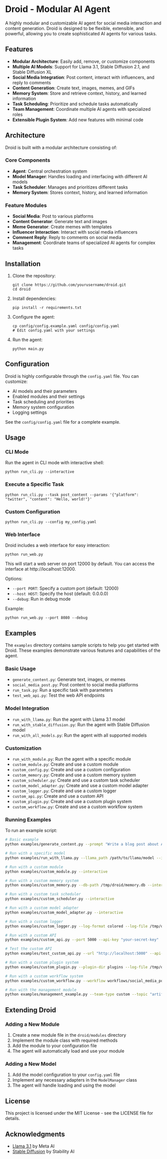 # Droid - Modular AI Agent

A highly modular and customizable AI agent for social media interaction and content generation. Droid is designed to be flexible, extensible, and powerful, allowing you to create sophisticated AI agents for various tasks.

## Features

- **Modular Architecture**: Easily add, remove, or customize components
- **Multiple AI Models**: Support for Llama 3.1, Stable Diffusion 2.1, and Stable Diffusion XL
- **Social Media Integration**: Post content, interact with influencers, and reply to comments
- **Content Generation**: Create text, images, memes, and GIFs
- **Memory System**: Store and retrieve context, history, and learned information
- **Task Scheduling**: Prioritize and schedule tasks automatically
- **Team Management**: Coordinate multiple AI agents with specialized roles
- **Extensible Plugin System**: Add new features with minimal code

## Architecture

Droid is built with a modular architecture consisting of:

### Core Components

- **Agent**: Central orchestration system
- **Model Manager**: Handles loading and interfacing with different AI models
- **Task Scheduler**: Manages and prioritizes different tasks
- **Memory System**: Stores context, history, and learned information

### Feature Modules

- **Social Media**: Post to various platforms
- **Content Generator**: Generate text and images
- **Meme Generator**: Create memes with templates
- **Influencer Interaction**: Interact with social media influencers
- **Comment Reply**: Reply to comments on social media
- **Management**: Coordinate teams of specialized AI agents for complex tasks

## Installation

1. Clone the repository:
   ```
   git clone https://github.com/yourusername/droid.git
   cd droid
   ```

2. Install dependencies:
   ```
   pip install -r requirements.txt
   ```

3. Configure the agent:
   ```
   cp config/config.example.yaml config/config.yaml
   # Edit config.yaml with your settings
   ```

4. Run the agent:
   ```
   python main.py
   ```

## Configuration

Droid is highly configurable through the `config.yaml` file. You can customize:

- AI models and their parameters
- Enabled modules and their settings
- Task scheduling and priorities
- Memory system configuration
- Logging settings

See the `config/config.yaml` file for a complete example.

## Usage

### CLI Mode

Run the agent in CLI mode with interactive shell:

```
python run_cli.py --interactive
```

### Execute a Specific Task

```
python run_cli.py --task post_content --params '{"platform": "twitter", "content": "Hello, world!"}'
```

### Custom Configuration

```
python run_cli.py --config my_config.yaml
```

### Web Interface

Droid includes a web interface for easy interaction:

```
python run_web.py
```

This will start a web server on port 12000 by default. You can access the interface at http://localhost:12000.

Options:
- `--port PORT`: Specify a custom port (default: 12000)
- `--host HOST`: Specify the host (default: 0.0.0.0)
- `--debug`: Run in debug mode

Example:
```
python run_web.py --port 8080 --debug
```

## Examples

The `examples` directory contains sample scripts to help you get started with Droid. These examples demonstrate various features and capabilities of the agent.

### Basic Usage

- `generate_content.py`: Generate text, images, or memes
- `social_media_post.py`: Post content to social media platforms
- `run_task.py`: Run a specific task with parameters
- `test_web_api.py`: Test the web API endpoints

### Model Integration

- `run_with_llama.py`: Run the agent with Llama 3.1 model
- `run_with_stable_diffusion.py`: Run the agent with Stable Diffusion model
- `run_with_all_models.py`: Run the agent with all supported models

### Customization

- `run_with_module.py`: Run the agent with a specific module
- `custom_module.py`: Create and use a custom module
- `custom_config.py`: Create and use a custom configuration
- `custom_memory.py`: Create and use a custom memory system
- `custom_scheduler.py`: Create and use a custom task scheduler
- `custom_model_adapter.py`: Create and use a custom model adapter
- `custom_logger.py`: Create and use a custom logger
- `custom_api.py`: Create and use a custom API
- `custom_plugin.py`: Create and use a custom plugin system
- `custom_workflow.py`: Create and use a custom workflow system

### Running Examples

To run an example script:

```bash
# Basic example
python examples/generate_content.py --prompt "Write a blog post about AI agents" --type text

# Run with a specific model
python examples/run_with_llama.py --llama_path /path/to/llama/model --interactive

# Run with a custom module
python examples/custom_module.py --interactive

# Run with a custom memory system
python examples/custom_memory.py --db-path /tmp/droid/memory.db --interactive

# Run with a custom task scheduler
python examples/custom_scheduler.py --interactive

# Run with a custom model adapter
python examples/custom_model_adapter.py --interactive

# Run with a custom logger
python examples/custom_logger.py --log-format colored --log-file /tmp/droid/agent.log

# Run with a custom API
python examples/custom_api.py --port 5000 --api-key "your-secret-key"

# Test the custom API
python examples/test_custom_api.py --url "http://localhost:5000" --api-key "your-secret-key"

# Run with a custom plugin system
python examples/custom_plugin.py --plugin-dir plugins --log-file /tmp/droid/events.log

# Run with a custom workflow system
python examples/custom_workflow.py --workflow workflows/social_media_post.json

# Run with the management module
python examples/management_example.py --team-type custom --topic "artificial intelligence" --platform twitter
```

## Extending Droid

### Adding a New Module

1. Create a new module file in the `droid/modules` directory
2. Implement the module class with required methods
3. Add the module to your configuration file
4. The agent will automatically load and use your module

### Adding a New Model

1. Add the model configuration to your `config.yaml` file
2. Implement any necessary adapters in the `ModelManager` class
3. The agent will handle loading and using the model

## License

This project is licensed under the MIT License - see the LICENSE file for details.

## Acknowledgments

- [Llama 3.1](https://ai.meta.com/llama/) by Meta AI
- [Stable Diffusion](https://stability.ai/stable-diffusion) by Stability AI
